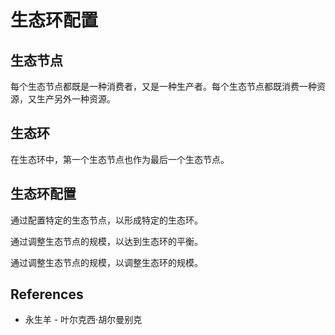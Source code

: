 # 生态环配置

## 生态节点

每个生态节点都既是一种消费者，又是一种生产者。每个生态节点都既消费一种资源，又生产另外一种资源。

## 生态环

在生态环中，第一个生态节点也作为最后一个生态节点。

## 生态环配置

通过配置特定的生态节点，以形成特定的生态环。

通过调整生态节点的规模，以达到生态环的平衡。

通过调整生态节点的规模，以调整生态环的规模。

## References

- 永生羊 - 叶尔克西·胡尔曼别克
